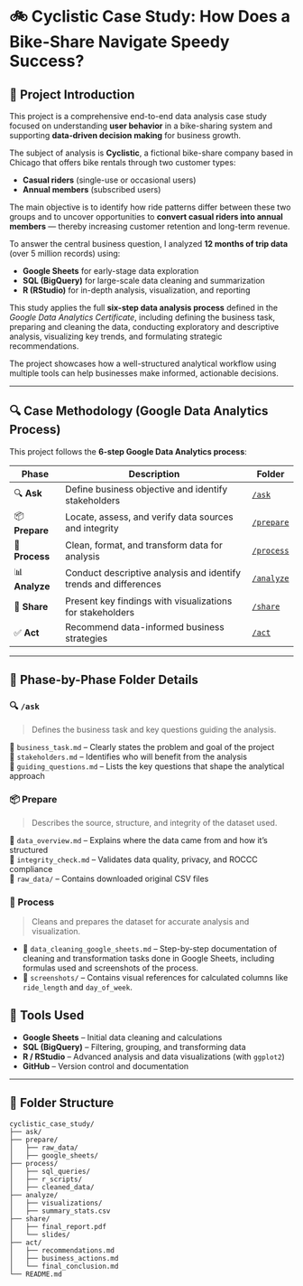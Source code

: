 # 🚲 **Cyclistic Case Study: How Does a Bike-Share Navigate Speedy Success?**

## 📌 **Project Introduction**

This project is a comprehensive end-to-end data analysis case study focused on understanding **user behavior** in a bike-sharing system and supporting **data-driven decision making** for business growth.

The subject of analysis is **Cyclistic**, a fictional bike-share company based in Chicago that offers bike rentals through two customer types:  
- **Casual riders** (single-use or occasional users)  
- **Annual members** (subscribed users)

The main objective is to identify how ride patterns differ between these two groups and to uncover opportunities to **convert casual riders into annual members** — thereby increasing customer retention and long-term revenue.

To answer the central business question, I analyzed **12 months of trip data** (over 5 million records) using:
- **Google Sheets** for early-stage data exploration
- **SQL (BigQuery)** for large-scale data cleaning and summarization
- **R (RStudio)** for in-depth analysis, visualization, and reporting

This study applies the full **six-step data analysis process** defined in the *Google Data Analytics Certificate*, including defining the business task, preparing and cleaning the data, conducting exploratory and descriptive analysis, visualizing key trends, and formulating strategic recommendations.

The project showcases how a well-structured analytical workflow using multiple tools can help businesses make informed, actionable decisions.


---

## 🔍 **Case Methodology (Google Data Analytics Process)**

This project follows the **6-step Google Data Analytics process**:

| Phase      | Description                                                      | Folder                  |
| ---------- | ---------------------------------------------------------------- | ----------------------- |
| 🔍 **Ask**     | Define business objective and identify stakeholders              | [`/ask`](./ask)         |
| 📦 **Prepare** | Locate, assess, and verify data sources and integrity            | [`/prepare`](./prepare) |
| 🧹 **Process** | Clean, format, and transform data for analysis                   | [`/process`](./process) |
| 📊 **Analyze** | Conduct descriptive analysis and identify trends and differences | [`/analyze`](./analyze) |
| 🔣 **Share**   | Present key findings with visualizations for stakeholders        | [`/share`](./share)     |
| ✅ **Act**      | Recommend data-informed business strategies                      | [`/act`](./act)         |

---
## 📁 Phase-by-Phase Folder Details

### 🔍 `/ask`
> Defines the business task and key questions guiding the analysis.

📄 `business_task.md` – Clearly states the problem and goal of the project  
📄 `stakeholders.md` – Identifies who will benefit from the analysis  
📄 `guiding_questions.md` – Lists the key questions that shape the analytical approach

### 📦 Prepare
> Describes the source, structure, and integrity of the dataset used.

📄 `data_overview.md` – Explains where the data came from and how it’s structured  
📄 `integrity_check.md` – Validates data quality, privacy, and ROCCC compliance  
📁 `raw_data/` – Contains downloaded original CSV files

### 🧹 Process
> Cleans and prepares the dataset for accurate analysis and visualization.

- 📄 `data_cleaning_google_sheets.md` – Step-by-step documentation of cleaning and transformation tasks done in Google Sheets, including formulas used and screenshots of the process.  
- 📁 `screenshots/` – Contains visual references for calculated columns like `ride_length` and `day_of_week`.


## 🧰 **Tools Used**

- **Google Sheets** – Initial data cleaning and calculations  
- **SQL (BigQuery)** – Filtering, grouping, and transforming data  
- **R / RStudio** – Advanced analysis and data visualizations (with `ggplot2`)  
- **GitHub** – Version control and documentation  

---

## 📁 **Folder Structure**

```plaintext
cyclistic_case_study/
├── ask/
├── prepare/
│   ├── raw_data/
│   ├── google_sheets/
├── process/
│   ├── sql_queries/
│   ├── r_scripts/
│   ├── cleaned_data/
├── analyze/
│   ├── visualizations/
│   ├── summary_stats.csv
├── share/
│   ├── final_report.pdf
│   └── slides/
├── act/
│   ├── recommendations.md
│   ├── business_actions.md
│   └── final_conclusion.md
└── README.md
